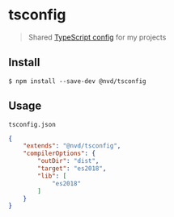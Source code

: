 # tsconfig

> Shared [TypeScript config](https://www.typescriptlang.org/docs/handbook/tsconfig-json.html) for my projects


## Install

```
$ npm install --save-dev @nvd/tsconfig
```


## Usage

`tsconfig.json`

```json
{
	"extends": "@nvd/tsconfig",
	"compilerOptions": {
		"outDir": "dist",
		"target": "es2018",
		"lib": [
			"es2018"
		]
	}
}
```
